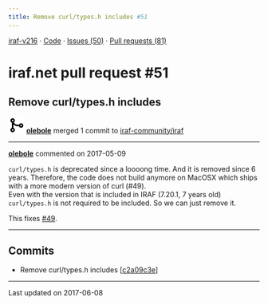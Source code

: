 ```yaml
---
title: Remove curl/types.h includes #51
---
```


[iraf-v216](/iraf-v216) · [Code](https://github.com/iraf-community/iraf/tree/iraf-v216) · [Issues (50)](/iraf-v216/issues) · [Pull requests (81)](/iraf-v216/issues/pulls)

# iraf.net pull request #51
## Remove curl/types.h includes
![merge](git-merge.svg) **[olebole](https://github.com/olebole)** merged 1 commit to [iraf-community/iraf](https://github.com/iraf-community/iraf/)

- - - -

**[olebole](https://github.com/olebole)** commented on 2017-05-09

`curl/types.h` is deprecated since a loooong time. And it is removed since 6 years. Therefore, the code does not build anymore on MacOSX which ships with a more modern version of curl (#49).   
Even with the version that is included in IRAF (7.20.1, 7 years old) `curl/types.h` is not required to be included. So we can just remove it.  
  
This fixes [#49](https://iraf-community.github.io/iraf-v216/issues/49).
- - - -

## Commits

* Remove curl/types.h includes [[c2a09c3e](https://github.com/iraf-community/iraf/commit/c2a09c3e03d1fbb1ba37f88113a8b578fa5e0340)]

- - - -

Last updated on 2017-06-08
